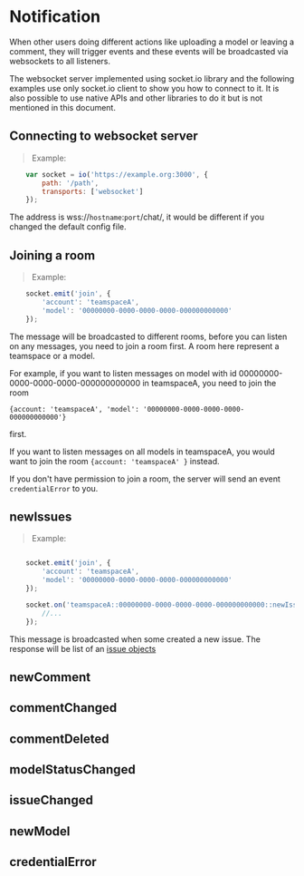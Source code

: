 # Notification

When other users doing different actions like uploading a model or leaving a comment, they will trigger events
and these events will be broadcasted via websockets to all listeners.

The websocket server implemented using socket.io library and the following examples use only socket.io client to show you how to
connect to it. It is also possible to use native APIs and other libraries to do it but is not mentioned in this document.



## Connecting to websocket server

> Example:

```javascript
	var socket = io('https://example.org:3000', {
		path: '/path', 
		transports: ['websocket']
	});
```

The address is wss://`hostname`:`port`/chat/, it would be different if you changed the default config file.


## Joining a room

> Example:

```javascript
	socket.emit('join', {
		'account': 'teamspaceA',
		'model': '00000000-0000-0000-0000-000000000000'
	});
```

The message will be broadcasted to different rooms, before you can listen on any messages, you need to join a room first.
A room here represent a teamspace or a model.

For example, if you want to listen messages on model with id 00000000-0000-0000-0000-000000000000 in teamspaceA, you need to join the room 

`{account: 'teamspaceA', 'model': '00000000-0000-0000-0000-000000000000'}` 

first.

If you want to listen messages on all models in teamspaceA, you would want to join the room `{account: 'teamspaceA' }` instead.

If you don't have permission to join a room, the server will send an event `credentialError` to you.


## newIssues


> Example:

```javascript

	socket.emit('join', {
		'account': 'teamspaceA',
		'model': '00000000-0000-0000-0000-000000000000'
	});

	socket.on('teamspaceA::00000000-0000-0000-0000-000000000000::newIssues', function(issue){
		//...
	});

```

This message is broadcasted when some created a new issue. The response will be list of an [issue objects](#issue-object)



## newComment
## commentChanged
## commentDeleted
## modelStatusChanged
## issueChanged
## newModel
## credentialError